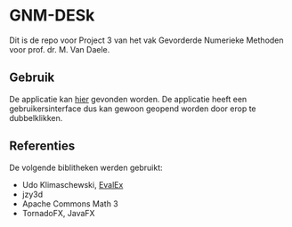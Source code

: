 # GNM-DESk

Dit is de repo voor Project 3 van het vak Gevorderde Numerieke Methoden voor prof. dr. M. Van Daele.

## Gebruik

De applicatie kan [hier](https://github.com/cshdedonder/GNM-DESk/blob/master/desk.jar?raw=true) gevonden worden. De applicatie heeft een gebruikersinterface dus kan gewoon geopend worden door erop te dubbelklikken.

## Referenties

De volgende biblitheken werden gebruikt:
 + Udo Klimaschewski, [EvalEx](https://github.com/uklimaschewski/EvalEx)
 + jzy3d
 + Apache Commons Math 3
 + TornadoFX, JavaFX
